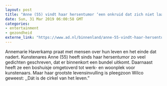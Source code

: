 ```yaml
---
layout: post
title: "Anne (55) vindt haar hersentumor ‘een onkruid dat zich niet laat uitroeien’"
date: Sun, 31 Mar 2019 06:00:58 GMT
categories: 
- entertainment 
- gezondheid 
externe_link: "https://www.ad.nl/binnenland/anne-55-vindt-haar-hersentumor-een-onkruid-dat-zich-niet-laat-uitroeien~a91b223e/"
---
```


Annemarie Haverkamp praat met mensen over hun leven en het einde dat nadert. Kunstenares Anne (55) heeft sinds haar hersentumor zo veel gedichten geschreven, dat er binnenkort een bundel uitkomt. Daarnaast heeft ze een boshuisje omgetoverd tot werk- en woonplek voor kunstenaars. Maar haar grootste levensinvulling is pleegzoon Wilco geweest: ,,Dát is de cirkel van het leven.”
